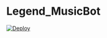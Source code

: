 # Legend_MusicBot
[![Deploy](https://www.herokucdn.com/deploy/button.svg)](https://heroku.com/deploy?template=https://github.com/LEGEND-LX/Legend_MusicBot)
